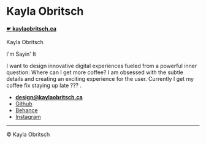# Kayla Obritsch

#### [☛ kaylaobritsch.ca](https://kaylaobritsch.ca)

<!--- Add my logo here when finished --->

Kayla Obritsch

I'm Sayin' It

I want to design innovative digital experiences fueled from a powerful inner question: Where can I get more coffee? I am obsessed with the subtle details and creating an exciting experience for the user. Currently I get my coffee fix staying up late ??? .



- **[design@kaylaobritsch.ca](mailto:design@kaylaobritsch.ca)**
- [Github](https://github.com/kaylaobritsch)
- [Behance](https://www.behance.net/KaylaRoseO)
- [Instagram](https://www.instagram.com/kaylaobritsch/)

---

© Kayla Obritsch
